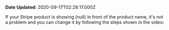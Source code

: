 **Date Updated:** 2020-09-17T02:28:17.000Z

If your Stripe product is showing (null) in front of the product name, it's not a problem and you can change it by following the steps shown in the video:

  